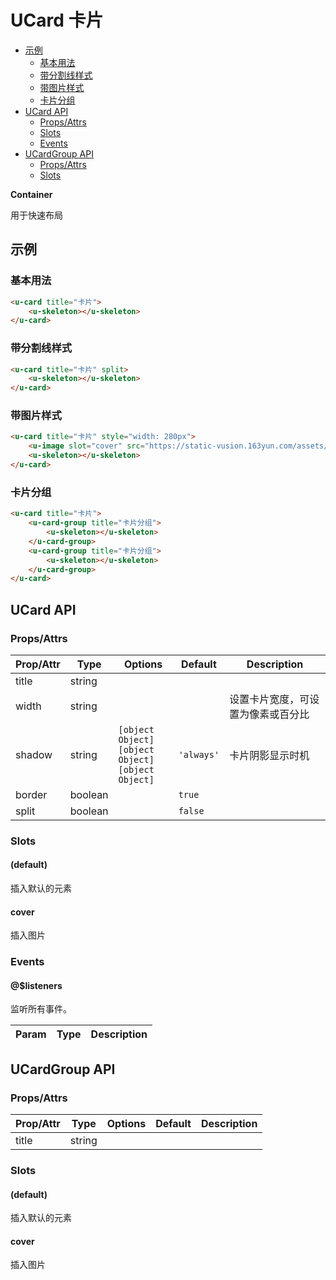 <!-- 该 README.md 根据 api.yaml 和 docs/*.md 自动生成，为了方便在 GitHub 和 NPM 上查阅。如需修改，请查看源文件 -->

# UCard 卡片

- [示例](#示例)
    - [基本用法](#基本用法)
    - [带分割线样式](#带分割线样式)
    - [带图片样式](#带图片样式)
    - [卡片分组](#卡片分组)
- [UCard API](#ucard-api)
    - [Props/Attrs](#propsattrs)
    - [Slots](#slots)
    - [Events](#events)
- [UCardGroup API](#ucardgroup-api)
    - [Props/Attrs](#propsattrs-2)
    - [Slots](#slots-2)

**Container**

用于快速布局

## 示例
### 基本用法

``` html
<u-card title="卡片">
    <u-skeleton></u-skeleton>
</u-card>
```

### 带分割线样式

``` html
<u-card title="卡片" split>
    <u-skeleton></u-skeleton>
</u-card>
```

### 带图片样式

``` html
<u-card title="卡片" style="width: 280px">
    <u-image slot="cover" src="https://static-vusion.163yun.com/assets/cloud-ui/1.jpg" fit="contain"></u-image>
    <u-skeleton></u-skeleton>
</u-card>
```


### 卡片分组

``` html
<u-card title="卡片">
    <u-card-group title="卡片分组">
        <u-skeleton></u-skeleton>
    </u-card-group>
    <u-card-group title="卡片分组">
        <u-skeleton></u-skeleton>
    </u-card-group>
</u-card>
```

## UCard API
### Props/Attrs

| Prop/Attr | Type | Options | Default | Description |
| --------- | ---- | ------- | ------- | ----------- |
| title | string |  |  |  |
| width | string |  |  | 设置卡片宽度，可设置为像素或百分比 |
| shadow | string | `[object Object]`<br/>`[object Object]`<br/>`[object Object]` | `'always'` | 卡片阴影显示时机 |
| border | boolean |  | `true` |  |
| split | boolean |  | `false` |  |

### Slots

#### (default)

插入默认的元素

#### cover

插入图片

### Events

#### @$listeners

监听所有事件。

| Param | Type | Description |
| ----- | ---- | ----------- |

## UCardGroup API
### Props/Attrs

| Prop/Attr | Type | Options | Default | Description |
| --------- | ---- | ------- | ------- | ----------- |
| title | string |  |  |  |

### Slots

#### (default)

插入默认的元素

#### cover

插入图片

